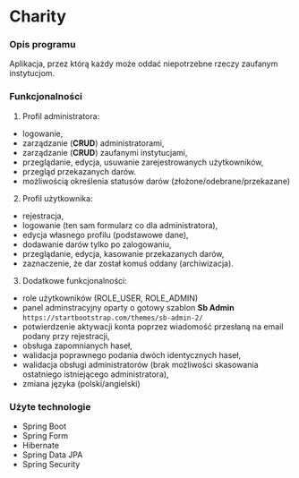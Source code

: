 
# Charity

### Opis programu
Aplikacja, przez którą każdy może oddać niepotrzebne rzeczy zaufanym instytucjom.

### Funkcjonalności
1. Profil administratora:
 - logowanie,
 - zarządzanie (**CRUD**) administratorami,
 - zarządzanie (**CRUD**) zaufanymi instytucjami,
 - przeglądanie, edycja, usuwanie zarejestrowanych użytkowników,
 - przegląd przekazanych darów.
-  możliwością określenia statusów darów (złożone/odebrane/przekazane)

2. Profil użytkownika:
 - rejestracja,
 - logowanie (ten sam formularz co dla administratora),
 - edycja własnego profilu (podstawowe dane),
 - dodawanie darów tylko po zalogowaniu,
 - przeglądanie, edycja, kasowanie przekazanych darów,
 - zaznaczenie, że dar został komuś oddany (archiwizacja).

3. Dodatkowe funkcjonalności:
- role użytkowników (ROLE_USER, ROLE_ADMIN)
- panel adminstracyjny oparty o gotowy szablon **Sb Admin**
`https://startbootstrap.com/themes/sb-admin-2/`
- potwierdzenie aktywacji konta poprzez wiadomość przesłaną na email podany przy rejestracji,
- obsługa zapomnianych haseł,
- walidacja poprawnego podania dwóch identycznych haseł,
- walidacja obsługi administratorów (brak możliwości skasowania ostatniego istniejącego administratora),
- zmiana języka (polski/angielski)

### Użyte technologie
- Spring Boot
- Spring Form
- Hibernate
- Spring Data JPA
- Spring Security
